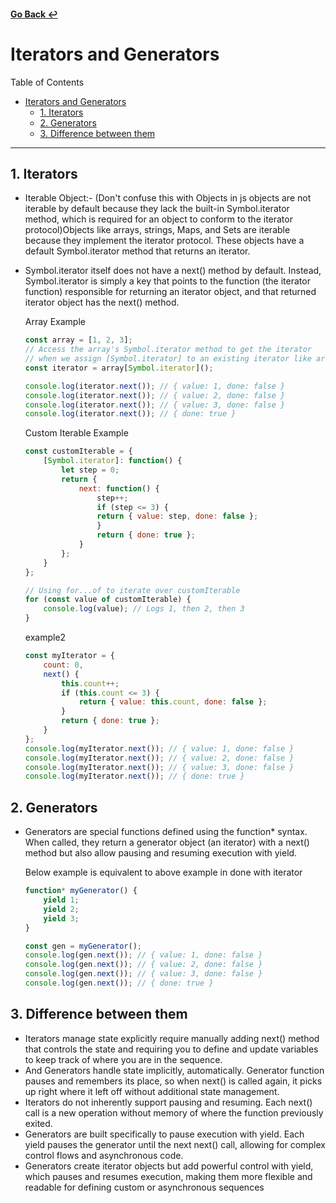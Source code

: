 #### [Go Back ↩](../README.md) 

# Iterators and Generators
Table of Contents
- [Iterators and Generators](#iterators-and-generators)
  - [1. Iterators](#1-iterators)
  - [2. Generators](#2-generators)
  - [3. Difference between them](#3-difference-between-them)

---

## 1. Iterators
 - Iterable Object:- (Don't confuse this with Objects in js objects are not iterable by default because they lack the built-in Symbol.iterator method, which is required for an object to conform to the iterator protocol)Objects like arrays, strings, Maps, and Sets are iterable because they implement the iterator protocol. These objects have a default Symbol.iterator method that returns an iterator.
 -  Symbol.iterator itself does not have a next() method by default. Instead, Symbol.iterator is simply a key that points to the function (the iterator function) responsible for returning an iterator object, and that returned iterator object has the next() method.

    Array Example
     ```javascript
     const array = [1, 2, 3];
     // Access the array's Symbol.iterator method to get the iterator
     // when we assign [Symbol.iterator] to an existing iterator like array it returns have next method
     const iterator = array[Symbol.iterator]();

     console.log(iterator.next()); // { value: 1, done: false }
     console.log(iterator.next()); // { value: 2, done: false }
     console.log(iterator.next()); // { value: 3, done: false }
     console.log(iterator.next()); // { done: true }
     ```

     Custom Iterable Example

     ```javascript
     const customIterable = {
         [Symbol.iterator]: function() {
             let step = 0;
             return {
                 next: function() {
                     step++;
                     if (step <= 3) {
                     return { value: step, done: false };
                     }
                     return { done: true };
                 }
             };
         }
     };

     // Using for...of to iterate over customIterable
     for (const value of customIterable) {
         console.log(value); // Logs 1, then 2, then 3
     }
     ```

     example2

     ```javascript
     const myIterator = {
         count: 0,
         next() {
             this.count++;
             if (this.count <= 3) {
                 return { value: this.count, done: false };
             }
             return { done: true };
         }
     };
     console.log(myIterator.next()); // { value: 1, done: false }
     console.log(myIterator.next()); // { value: 2, done: false }
     console.log(myIterator.next()); // { value: 3, done: false }
     console.log(myIterator.next()); // { done: true }
     ``` 

## 2. Generators
- Generators are special functions defined using the function* syntax. When called, they return a generator object (an iterator) with a next() method but also allow pausing and resuming execution with yield.

    Below example is equivalent to above example in done with iterator

    ```javascript
    function* myGenerator() {
        yield 1;
        yield 2;
        yield 3;
    }

    const gen = myGenerator();
    console.log(gen.next()); // { value: 1, done: false }
    console.log(gen.next()); // { value: 2, done: false }
    console.log(gen.next()); // { value: 3, done: false }
    console.log(gen.next()); // { done: true }
    ```

## 3. Difference between them 
- Iterators manage state explicitly require manually adding next() method that controls the state and requiring you to define and update variables to keep track of where you are in the sequence.
-  And Generators handle state implicitly, automatically. Generator function pauses and remembers its place, so when next() is called again, it picks up right where it left off without additional state management.
- Iterators do not inherently support pausing and resuming. Each next() call is a new operation without memory of where the function previously exited.
- Generators are built specifically to pause execution with yield. Each yield pauses the generator until the next next() call, allowing for complex control flows and asynchronous code.
- Generators create iterator objects but add powerful control with yield, which pauses and resumes execution, making them more flexible and readable for defining custom or asynchronous sequences